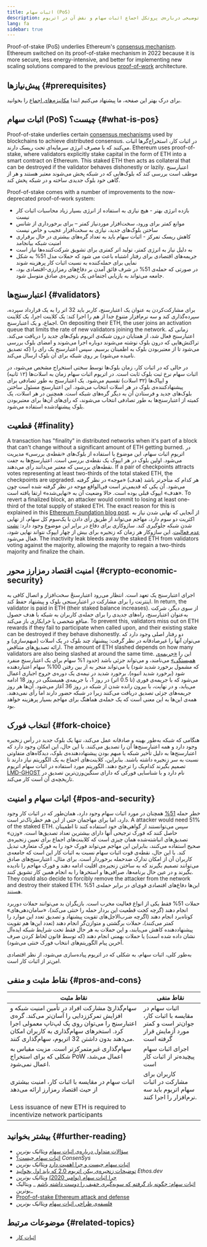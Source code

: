 ```yaml
---
title: اثبات سهام (PoS)
description: توضیحی درباره‌ی پروتکل اجماع اثبات سهام و نقش آن در اتریوم.
lang: fa
sidebar: true
---
```


Proof-of-stake (PoS) underlies Ethereum's [consensus mechanism](/developers/docs/consensus-mechanisms/). Ethereum switched on its proof-of-stake mechanism in 2022 because it is more secure, less energy-intensive, and better for implementing new scaling solutions compared to the previous [proof-of-work](/developers/docs/consensus-mechanisms/pow) architecture.

## پیش‌نیازها {#prerequisites}

برای درک بهتر این صفحه،‌ ما پیشنهاد می‌کنیم ابتدا [مکانیزم‌های اجماع](/developers/docs/consensus-mechanisms/) را بخوانید.

## اثبات سهام (PoS) چیست؟ {#what-is-pos}

Proof-of-stake underlies certain [consensus mechanisms](/developers/docs/consensus-mechanisms/) used by blockchains to achieve distributed consensus. در اثبات کار، استخراج‌گرها اثبات می‌کنند که با مصرف انرژی سرمایه‌ای تحت ریسک دارند. Ethereum uses proof-of-stake, where validators explicitly stake capital in the form of ETH into a smart contract on Ethereum. This staked ETH then acts as collateral that can be destroyed if the validator behaves dishonestly or lazily. اعتبارسنج موظف است بررسی کند که بلوک‌هایی که در شبکه پخش می‌شوند معتبر هستند و هر از گاهی خود بلوک جدیدی ساخته و در شبکه پخش کند.

Proof-of-stake comes with a number of improvements to the now-deprecated proof-of-work system:

- بازده انرژی بهتر - هیچ نیازی به استفاده از انرژی بسیار زیاد محاسبات اثبات کار نیست
- موانع کمتر برای ورود، سخت‌افزار موردنیاز کمتر – برای برخورداری از شانس ساختن بلوک‌های جدید، نیازی به سخت‌افزار عجیب و خاص نیست
- کاهش ریسک تمرکز - اثبات سهام باید به تعداد گره‌های بیشتری در حال برقراری امنیت شبکه بیانجامد
- به دلیل نیاز به انرژی کمتر، تولید اتر کمتری برای تشویق شرکت‌کننده‌ها نیاز است
- جریمه‌های اقتصادی برای رفتار اشتباه باعث می شود که حملات مدل 51% به شکل نمایی برای حمله‌کننده به نسبت اثبات کار پرهزینه شوند
- در صورتی که حمله‌ی 51% در شرف فائق آمدن بر دفاع‌های رمزارزی-اقتصادی بود، جامعه می‌تواند به بازیابی اجتماعی یک زنجیره‌ی صادق متوسل شود.

## اعتبارسنج‌ها {#validators}

برای مشارکت‌کردن به عنوان یک اعتبارسنج، کاربر باید 32 اتر را به یک قرارداد سپرده، سپرده‌گذاری کند و سه نرم‌افزار متنوع جدا از هم را اجرا کند: یک کلاینت اجرا، یک کلاینت اجماع، و یک اعتبارسنج. On depositing their ETH, the user joins an activation queue that limits the rate of new validators joining the network. زمانی که اعتبارسنج فعال شد، از همتایان درون شبکه‌ی اتریوم بلوک‌های جدید را دریافت می‌کند. تراکنش‌هایی که درون بلوک نوشته می‌شوند دوباره اجرا می‌شوند و امضای بلوک بررسی می‌شود تا از معتبربودن بلوک به اطمینان برسیم. سپس اعتبارسنج یک رای را (که تصدیق نامیده می‌شود) بر روی شبکه برای آن بلوک ارسال می‌کند.

در حالی که در اثبات کار، زمان بلوک‌ها توسط سختی استخراج مشخص می‌شود، در اثبات سهام نرخ ثبت بلوک ثابت است. در اتریوم اثبات سهام زمان به اسلات‌ها (۱۲ ثانیه) و ایپاک‌ها (۳۲ اسلات) تقسیم می‌شود. یک اعتبارسنج به طور تصادفی برای پیشنهادکننده‌ی بلوک در هر اسلات انتخاب می‌شود. این اعتبارسنج مسئول ساختن بلوک‌های جدید و فرستادن آن به دیگر گره‌های شبکه است. همچنین در هر اسلات، یک کمیته از اعتبارسنج‌ها به طور تصادفی انتخاب می‌شوند، که رای‌های آن‌ها برای معتبربودن بلوک پیشنهاد‌شده استفاده می‌شود.

## قطعیت {#finality}

A transaction has "finality" in distributed networks when it's part of a block that can't change without a significant amount of ETH getting burned. در اتریومِ اثبات سهام، این موضوع با استفاده از بلوک‌های «نقطه‌ی بررسی» مدیریت می‌شود. اولین بلوک در هر ایپوک یک نقطه‌ی بررسی است. اعتبارسنج‌ها به جفت نقطه‌های بررسی که معتبر می‌دانند رأی می‌دهند. If a pair of checkpoints attracts votes representing at least two-thirds of the total staked ETH, the checkpoints are upgraded. هر کدام که متأخرتر باشد (هدف) «موجه» در نظر گرفته می‌شود. آن یکی که قدیمی‌تر است فی‌الواقع موجه در نظر گرفته شده است چون «هدف» ایپوک قبلی بوده است. حالا وضعیت آن به «نهایی‌شده» ارتقا یافته است. To revert a finalized block, an attacker would commit to losing at least one-third of the total supply of staked ETH. The exact reason for this is explained in this [Ethereum Foundation blog post](https://blog.ethereum.org/2016/05/09/on-settlement-finality/). از آنجایی که نهایی شدن نیاز به اکثریت دو سوم دارد، مهاجم می‌تواند از طریق رأی دادن با یک‌سوم کل سهام، از نهایی شدن شبکه جلوگیری کند. سازوکاری برای دفاع در برابر این موضوع وجود دارد: [نشت عدم فعالیت](https://arxiv.org/pdf/2003.03052.pdf). این سازوکار هر زمان که زنجیره برای بیش از چهار ایپوک نتواند نهایی شود، فعال می‌شود. The inactivity leak bleeds away the staked ETH from validators voting against the majority, allowing the majority to regain a two-thirds majority and finalize the chain.

## امنیت اقتصاد رمزارز محور {#crypto-economic-security}

اجرای اعتبارسنج یک تعهد است. انتظار می‌رود اعتبارسنجْ سخت‌افزار و اتصال کافی به اینترنت را برای مشارکت در اعتبارسنجی بلوک و پیشنهاد حفظ کند. In return, the validator is paid in ETH (their staked balance increases). از سوی دیگر، شرکت به‌عنوان اعتبارسنج، راه‌های جدیدی را برای حمله‌ی کاربران به شبکه با هدف حصول منافع شخصی یا خرابکاری باز می‌کند. To prevent this, validators miss out on ETH rewards if they fail to participate when called upon, and their existing stake can be destroyed if they behave dishonestly. دو رفتار اصلی وجود دارد که می‌توان آنها را غیرصادقانه در نظر گرفت: پیشنهاد چند بلوک در یک اسلات (مبهم‌سازی) و ارائه تصدیق‌های متناقض. The amount of ETH slashed depends on how many validators are also being slashed at around the same time. این را [«جریمه‌ی همبستگی»](https://arxiv.org/pdf/2003.03052.pdf) می‌نامند، و می‌تواند جزئی باشد (حدود 1% سهام برای یک اعتبارسنج منفرد که مشمول برخورد شدید شود) یا می‌تواند منجر به از بین رفتن 100% سهام اعتباردهنده شود (برخورد شدید انبوه). برخورد شدید در نیمه‌ی یک دوره‌ی خروج اجباری اعمال می‌شود که با جریمه‌ی فوری (تا 0.5 اتر) در روز 1، با جریمه‌ی همبستگی در روز 18 ادامه می‌یابد، و در نهایت، با بیرون رانده شدن از شبکه در روز 36 آغاز می‌شود. آن‌ها هر روز جریمه‌های جزئی تصدیق دریافت می‌کنند زیرا در شبکه حضور دارند اما رأی نمی‌دهند. همه‌ی این‌ها به این معنی است که یک حمله‌ی هماهنگ برای مهاجم بسیار پرهزینه خواهد بود.

## انتخاب فورک {#fork-choice}

هنگامی که شبکه به‌طور بهینه و صادقانه عمل می‌کند، تنها یک بلوک جدید در رأس زنجیره وجود دارد و همه اعتبارسنج‌ها آن را تصدیق می‌کنند. با این حال، این امکان وجود دارد که اعتبارسنج‌ها به دلیل تأخیر شبکه یا مبهم بودن پیشنهاددهنده‌ی بلوک، دیدگاه‌های متفاوتی نسبت به سر زنجیره داشته باشند. بنابراین، کلاینت‌های اجماع به یک الگوریتم نیاز دارند تا تصمیم بگیرند کدام‌یک را ترجیح دهند. الگوریتم مورد استفاده در اثبات سهام اتریوم [LMD-GHOST](https://arxiv.org/pdf/2003.03052.pdf) نام دارد و با شناسایی فورکی که دارای سنگین‌وزن‌ترین تصدیق در تاریخچه‌ی آن است کار می‌کند.

## اثبات سهام و امنیت {#pos-and-security}

خطر حمله [51%](https://www.investopedia.com/terms/1/51-attack.asp) همچنان در مورد اثبات سهام وجود دارد، همان‌طور که در اثبات کار وجود دارد، اما برای مهاجمان حتی از این هم خطرناک‌تر است. A attacker would need 51% of the staked ETH. سپس می‌توانستند از گواهی‌های خود استفاده کنند تا اطمینان حاصل کنند که فورک ترجیحی آنها دارای بیشترین تعداد تصدیق‌ها است. «وزن» تصدیق‌های انباشته‌شده همان چیزی است که کلاینت‌های اجماع برای تعیین زنجیره‌ی صحیح استفاده می‌کنند، بنابراین این مهاجم می‌تواند فورک خود را به فورک متعارف تبدیل کند. با این حال، نقطه‌ی قوت اثبات سهام نسبت به اثبات کار این است که جامعه‌ی کاربران آن از امکان تدارک ضدحمله برخوردار است. برای مثال، اعتبارسنج‌های صادق می‌توانند تصمیم بگیرند که به ساختن زنجیره‌ی اقلیت ادامه دهند و فورک مهاجم را نادیده بگیرند و در عین حال برنامه‌ها، صرافی‌ها و استخرها را به انجام همین کار تشویق کنند. They could also decide to forcibly remove the attacker from the network and destroy their staked ETH. این‌ها دفاع‌های اقتصادی قوی‌ای در برابر حمله‌ی 51% هستند.

حملات 51% فقط یکی از انواع فعالیت مخرب است. بازیگران بد می‌توانند حملات دوربرد انجام دهند (گرچه کجت قطعیت این بردار حمله را خنثی می‌کند)، «سامان‌دهی‌های» کوتاه‌برد انجام دهند (اگرچه ضرب‌الاجل‌های تقویت پیشنهاد و تصدیق تعدد این موارد را کمتر می‌کنند)، حملات برگشتی و متوازن‌گر انجام دهند (تعدد این‌ها هم تقویت پیشنهاددهنده کاهش می‌یابند، و این حملات به هر حال فقط تحت شرایط شبکه ایده‌آل نشان داده شده است) یا حملات بهمنی انجام دهند (که توسط قانون لحاظ کردن صرف آخرین پیام الگوریتم‌های انتخاب فورک خنثی می‌شود).

به‌طور کلی، اثبات سهام، به شکلی که در اتریوم پیاده‌سازی می‌شود، از نظر اقتصادی امن‌تر از اثبات کار است.

## نقاط مثبت و منفی {#pros-and-cons}

| نقاط مثبت                                                                                                                                                                                                                         | نقاط منفی                                                                        |
| --------------------------------------------------------------------------------------------------------------------------------------------------------------------------------------------------------------------------------- | -------------------------------------------------------------------------------- |
| سهام‌گذاریْ مشارکت افراد در تأمین امنیت شبکه و افزایش تمرکززدایی را آسان‌تر می‌کند. گره‌ی اعتبارسنج را می‌توان روی یک لپ‌تاپ معمولی اجرا کرد. استخرهای سهام‌گذاری به کاربران امکان می‌دهند بدون داشتن 32 اتریوم، سهام‌گذاری کنند. | اثبات سهام در مقایسه با اثبات کار، جوان‌تر است و کمتر مورد آزمایش قرار گرفته است |
| سهام‌گذاری غیرمتمرکزتر است. مزیت مقیاس به شکلی که برای استخراج PoW اعمال می‌شد، اعمال نمی‌شود.                                                                                                                                    | اجرای اثبات سهام پیچیده‌تر از اثبات کار است                                      |
| اثبات سهام در مقایسه با اثبات کار، امنیت بیشتری از حیث اقتصاد رمزارز ارائه می‌دهد                                                                                                                                                 | کاربران برای مشارکت در اثبات سهام اتریوم باید سه نرم‌افزار را اجرا کنند.         |
| Less issuance of new ETH is required to incentivize network participants                                                                                                                                                          |                                                                                  |

## بیشتر بخوانید {#further-reading}

- [سؤالات متداول درباره‌ی اثبات سهام](https://vitalik.ca/general/2017/12/31/pos_faq.html) _ویتالیک بوترین_
- [اثبات سهام چیست؟](https://consensys.net/blog/blockchain-explained/what-is-proof-of-stake/) _ConsenSys_
- [اثبات سهام چیست و چرا اهمیت دارد](https://bitcoinmagazine.com/culture/what-proof-of-stake-is-and-why-it-matters-1377531463) _ویتالیک بوترین_
- [ توضیحات زنجیره‌ی بیکن اتریوم 2.0 که باید اول بخوانید](https://ethos.dev/beacon-chain/) _Ethos.dev_
- [چرا اثبات سهام (نوامبر 2020)](https://vitalik.ca/general/2020/11/06/pos2020.html) _ویتالیک بوترین_
- [اثبات سهام: چگونه یاد گرفتم که سویه‌گیری خفیف را دوست داشته باشم](https://blog.ethereum.org/2014/11/25/proof-stake-learned-love-weak-subjectivity/) _ ویتالیک بوترین_
- [Proof-of-stake Ethereum attack and defense](https://mirror.xyz/jmcook.eth/YqHargbVWVNRQqQpVpzrqEQ8IqwNUJDIpwRP7SS5FXs)
- [فلسفه‌ی طراحی اثبات سهام](https://medium.com/@VitalikButerin/a-proof-of-stake-design-philosophy-506585978d51) _ویتالیک بوترین_

## موضوعات مرتبط {#related-topics}

- [اثبات کار](/developers/docs/consensus-mechanisms/pow/)
